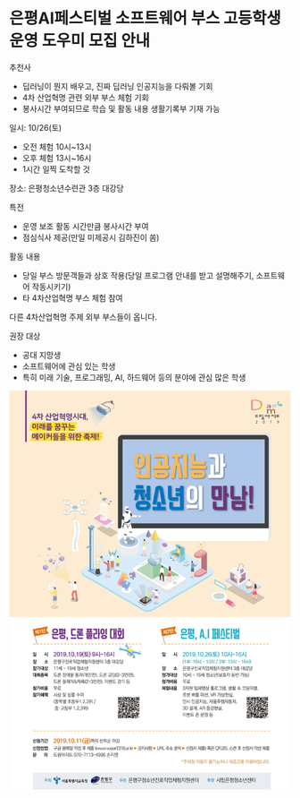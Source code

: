 # 은평AI페스티벌 소프트웨어 부스 고등학생 운영 도우미 모집 안내

추천사

 - 딥러닝이 뭔지 배우고, 진짜 딥러닝 인공지능을 다뤄볼 기회
 - 4차 산업혁명 관련 외부 부스 체험 기회
 - 봉사시간 부여되므로 학습 및 활동 내용 생활기록부 기재 가능

일시: 10/26(토)

 - 오전 체험 10시~13시
 - 오후 체험 13시~16시
 - 1시간 일찍 도착할 것
 
장소: 은평청소년수련관 3층 대강당

특전

- 운영 보조 활동 시간만큼 봉사시간 부여
 - 점심식사 제공(만일 미제공시 김하진이 쏨)

활동 내용

 - 당일 부스 방문객들과 상호 작용(당일 프로그램 안내를 받고 설명해주기, 소프트웨어 작동시키기)
 - 타 4차산업혁명 부스 체험 참여

다른 4차산업혁명 주제 외부 부스들이 옵니다.

권장 대상

 - 공대 지망생
 - 소프트웨어에 관심 있는 학생
 - 특히 미래 기술, 프로그래밍, AI, 하드웨어 등의 분야에 관심 많은 학생

<img src="/recruitment_src/recruitment.jpg"><br>
